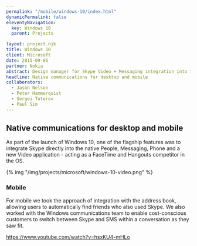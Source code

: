 ```yaml
---
permalink: "/mobile/windows-10/index.html"
dynamicPermalink: false
eleventyNavigation:
  key: Windows 10
  parent: Projects

layout: project.njk
title: Windows 10
client: Microsoft
date: 2015-09-05
partner: Nokia
abstract: Design manager for Skype Video + Messaging integration into the initial launch of Windows 10, codenamed "Threshold".
headline: Native communications for desktop and mobile
collaborators: 
  - Jason Nelson
  - Peter Hammerquist
  - Sergei Tuterov
  - Paul Sim
---
```


## Native communications for desktop and mobile

<p class="lead">
As part of the launch of Windows 10, one of the flagship features was to
integrate Skype directly into the native People, Messaging, Phone and a new
Video application - acting as a FaceTime and Hangouts competitor in the OS.
</p>

{% img "/img/projects/microsoft/windows-10-video.png" %}

<section class="my-5">

### Mobile

For mobile we took the approach of integration with the address book, allowing
users to automatically find friends who also used Skype. We also worked with the
Windows communications team to enable cost-conscious customers to switch between
Skype and SMS within a conversation as they saw fit.

https://www.youtube.com/watch?v=hsxKU4-mHLo

</section>